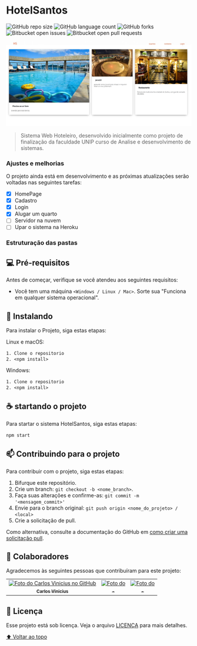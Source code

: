 # HotelSantos

<!---Esses são exemplos. Veja https://shields.io para outras pessoas ou para personalizar este conjunto de escudos. Você pode querer incluir dependências, status do projeto e informações de licença aqui--->

![GitHub repo size](https://img.shields.io/github/repo-size/iuricode/README-template?style=for-the-badge)
![GitHub language count](https://img.shields.io/github/languages/count/iuricode/README-template?style=for-the-badge)
![GitHub forks](https://img.shields.io/github/forks/iuricode/README-template?style=for-the-badge)
![Bitbucket open issues](https://img.shields.io/bitbucket/issues/iuricode/README-template?style=for-the-badge)
![Bitbucket open pull requests](https://img.shields.io/bitbucket/pr-raw/iuricode/README-template?style=for-the-badge)

<img src="READMEimg/rRFaq.jpg" alt="exemplo imagem">

> Sistema Web Hoteleiro, desenvolvido inicialmente como projeto de finalização da faculdade UNIP curso de Analise e desenvolvimento de sistemas.
### Ajustes e melhorias

O projeto ainda está em desenvolvimento e as próximas atualizações serão voltadas nas seguintes tarefas:

- [x] HomePage 
- [x] Cadastro
- [x] Login
- [x] Alugar um quarto
- [ ] Servidor na nuvem
- [ ] Upar o sistema na Heroku

### Estruturação das pastas




## 💻 Pré-requisitos

Antes de começar, verifique se você atendeu aos seguintes requisitos:
<!---Estes são apenas requisitos de exemplo. Adicionar, duplicar ou remover conforme necessário--->
* Você tem uma máquina `<Windows / Linux / Mac>`. Sorte sua "Funciona em qualquer sistema operacional".

## 🚀 Instalando

Para instalar o Projeto, siga estas etapas:

Linux e macOS:
```
1. Clone o repositorio
2. <npm install>
```

Windows:
```
1. Clone o repositorio
2. <npm install>
```

## ☕ startando o projeto

Para startar o sistema HotelSantos, siga estas etapas:

```
npm start
```

## 📫 Contribuindo para o projeto
<!---Se o seu README for longo ou se você tiver algum processo ou etapas específicas que deseja que os contribuidores sigam, considere a criação de um arquivo CONTRIBUTING.md separado--->
Para contribuir com o projeto, siga estas etapas:

1. Bifurque este repositório.
2. Crie um branch: `git checkout -b <nome_branch>`.
3. Faça suas alterações e confirme-as: `git commit -m '<mensagem_commit>'`
4. Envie para o branch original: `git push origin <nome_do_projeto> / <local>`
5. Crie a solicitação de pull.

Como alternativa, consulte a documentação do GitHub em [como criar uma solicitação pull](https://help.github.com/en/github/collaborating-with-issues-and-pull-requests/creating-a-pull-request).

## 🤝 Colaboradores

Agradecemos às seguintes pessoas que contribuíram para este projeto:

<table>
  <tr>
    <td align="center">
      <a href="#">
        <img src="https://avatars.githubusercontent.com/u/69722024?v=4" width="100px;" alt="Foto do Carlos Vinicius no GitHub"/><br>
        <sub>
          <b>Carlos Vinicius</b>
        </sub>
      </a>
    </td>
    <td align="center">
      <a href="#">
        <img src="" width="100px;" alt="Foto do "/><br>
        <sub>
          <b>-</b>
        </sub>
      </a>
    </td>
    <td align="center">
      <a href="#">
        <img src="" width="100px;" alt="Foto do "/><br>
        <sub>
          <b>-</b>
        </sub>
      </a>
    </td>
  </tr>
</table>



## 📝 Licença

Esse projeto está sob licença. Veja o arquivo [LICENÇA](LICENSE.md) para mais detalhes.

[⬆ Voltar ao topo](#nome-do-projeto)<br>
